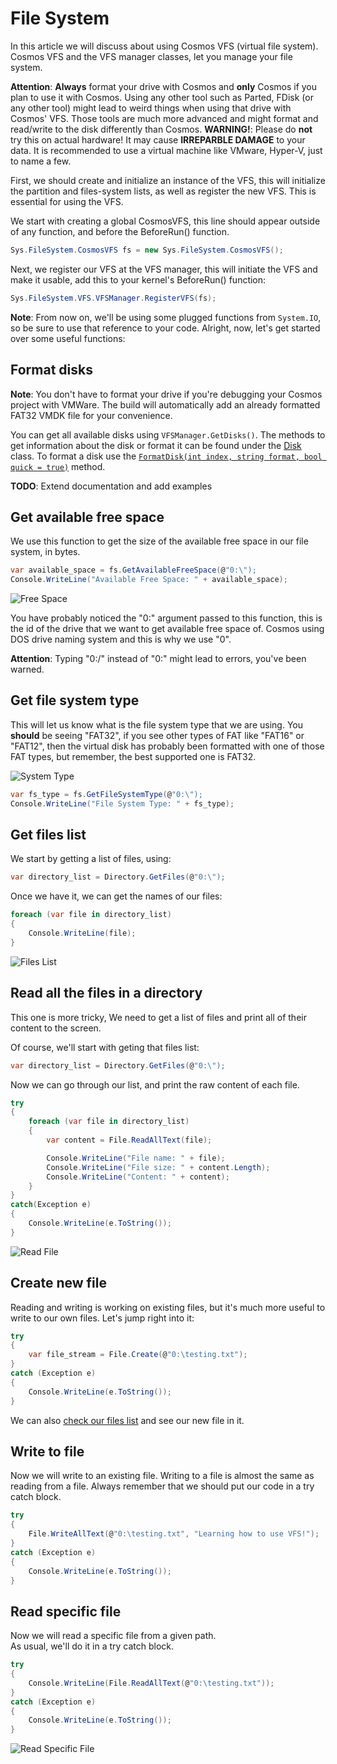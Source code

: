 # File System

In this article we will discuss about using Cosmos VFS (virtual file system).
Cosmos VFS and the VFS manager classes, let you manage your file system.

**Attention**: **Always** format your drive with Cosmos and **only** Cosmos if you plan to use it with Cosmos. Using any other tool such as Parted, FDisk (or any other tool) might lead to weird things when using that drive with Cosmos' VFS. Those tools are much more advanced and might format and read/write to the disk differently than Cosmos.
**WARNING!**: Please do **not** try this on actual hardware! It may cause **IRREPARBLE DAMAGE** to your data. It is recommended to use a virtual machine like VMware, Hyper-V, just to name a few.

First, we should create and initialize an instance of the VFS, this will initialize the partition and files-system lists, as well as register the new VFS.
This is essential for using the VFS.

We start with creating a global CosmosVFS, this line should appear outside of any function, and before the BeforeRun() function.

```C#
Sys.FileSystem.CosmosVFS fs = new Sys.FileSystem.CosmosVFS();
```

Next, we register our VFS at the VFS manager, this will initiate the VFS and make it usable, add this to your kernel's BeforeRun() function:

```C#
Sys.FileSystem.VFS.VFSManager.RegisterVFS(fs);
```

**Note**: From now on, we'll be using some plugged functions from ``System.IO``, so be sure to use that reference to your code. Alright, now, let's get started over some useful functions:

## Format disks

**Note**: You don't have to format your drive if you're debugging your Cosmos project with VMWare. The build will automatically add an already formatted FAT32 VMDK file for your convenience.

You can get all available disks using `VFSManager.GetDisks()`. The methods to get information about the disk or format it can be found under the [Disk](https://cosmosos.github.io/api/Cosmos.System.FileSystem.Disk.html) class. To format a disk use the [`FormatDisk(int index, string format, bool quick = true)`](https://cosmosos.github.io/api/Cosmos.System.FileSystem.Disk.html#Cosmos_System_FileSystem_Disk_FormatPartition_System_Int32_System_String_System_Boolean_)
method.

**TODO**: Extend documentation and add examples

## Get available free space

We use this function to get the size of the available free space in our file system, in bytes.

```C#
var available_space = fs.GetAvailableFreeSpace(@"0:\");
Console.WriteLine("Available Free Space: " + available_space);
```

![Free Space](https://raw.githubusercontent.com/CosmosOS/Cosmos/master/Docs/articles/Kernel/images/File%20System%20Free%20Space.PNG)

You have probably noticed the "0:\" argument passed to this function, this is the id of the drive that we want to get available free space of.
Cosmos using DOS drive naming system and this is why we use "0".

**Attention**: Typing "0:/" instead of "0:\" might lead to errors, you've been warned.

## Get file system type

This will let us know what is the file system type that we are using.
You **should** be seeing "FAT32", if you see other types of FAT like "FAT16" or "FAT12", then the virtual disk has probably been formatted with one of those FAT types, but remember, the best supported one is FAT32.

![System Type](https://raw.githubusercontent.com/CosmosOS/Cosmos/master/Docs/articles/Kernel/images/File%20System%20Type.PNG)

```C#
var fs_type = fs.GetFileSystemType(@"0:\");
Console.WriteLine("File System Type: " + fs_type);
```

## Get files list

We start by getting a list of files, using:

```C#
var directory_list = Directory.GetFiles(@"0:\");
```

Once we have it, we can get the names of our files:

```C#
foreach (var file in directory_list)
{
    Console.WriteLine(file);
}
```

![Files List](https://raw.githubusercontent.com/CosmosOS/Cosmos/master/Docs/articles/Kernel/images/File%20System%20Files%20List.PNG)

## Read all the files in a directory

This one is more tricky,
We need to get a list of files and print all of their content to the screen.

Of course, we'll start with geting that files list:

```C#
var directory_list = Directory.GetFiles(@"0:\");
```

Now we can go through our list, and print the raw content of each file.

```C#
try
{
    foreach (var file in directory_list)
    {
        var content = File.ReadAllText(file);

        Console.WriteLine("File name: " + file);
        Console.WriteLine("File size: " + content.Length);
        Console.WriteLine("Content: " + content);
    }
}
catch(Exception e)
{
    Console.WriteLine(e.ToString());
}
```

![Read File](https://raw.githubusercontent.com/CosmosOS/Cosmos/master/Docs/articles/Kernel/images/File%20System%20Read%20File.PNG)

## Create new file
Reading and writing is working on existing files, but it's much more useful to write to our own files.
Let's jump right into it:

```C#
try
{
    var file_stream = File.Create(@"0:\testing.txt");
}
catch (Exception e)
{
    Console.WriteLine(e.ToString());
}
```

We can also [check our files list](https://github.com/CosmosOS/Cosmos/wiki/FAT-FileSystem#get-files-list) and see our new file in it.

## Write to file

Now we will write to an existing file.
Writing to a file is almost the same as reading from a file.
Always remember that we should put our code in a try catch block.

```C#
try
{
    File.WriteAllText(@"0:\testing.txt", "Learning how to use VFS!");
}
catch (Exception e)
{
    Console.WriteLine(e.ToString());
}
```

## Read specific file

Now we will read a specific file from a given path.  
As usual, we'll do it in a try catch block.

```C#
try
{
    Console.WriteLine(File.ReadAllText(@"0:\testing.txt"));
}
catch (Exception e)
{
    Console.WriteLine(e.ToString());
}
```

![Read Specific File](https://raw.githubusercontent.com/CosmosOS/Cosmos/master/Docs/articles/Kernel/images/File%20System%20Read%20Specified%20File.PNG)
